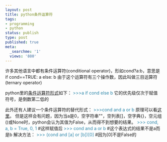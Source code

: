 ```yaml
---
layout: post
title: python条件运算符
tags:
- programming
- python
status: publish
type: post
published: true
meta:
  _searchme: '1'
  views: '880'
---
```

许多其他语言中都有条件运算符(conditional operator)，形如cond?a:b，意思是if cond==TRUE: a else: b
由于这个运算符有三个操作数，因此叫做三目运算符(ternary operator)

python里的<a href="http://hgoldfish.mysmth.net/2008/04/07/python%E7%9A%84%E6%9D%A1%E4%BB%B6%E8%BF%90%E7%AE%97%E7%AC%A6/" target="_blank">条件运算符形式</a>如下：
<span style="color:#2c86a9;">&gt;&gt;&gt;a if cond else b</span>
它的优先级仅次于赋值符号，是倒数第二低的

此外还有人建议一个条件运算符的替代形式：
<span style="color:#2c86a9;"> &gt;&gt;&gt;cond and a or b</span>
原理可以看<a href="http://liulu.javaeye.com/blog/70672" target="_blank">这里</a>。
但是这样会有问题，因为当a是0，空字符串""，空列表[]，空字典{}，空元组()或None时，python会认为其值为False，从而得不到想要的结果。
<span style="color:#2c86a9;"> &gt;&gt;&gt; cond, a, b = True, 0, 1</span> #这样赋值后
<span style="color:#2c86a9;">&gt;&gt;&gt; cond and a or b</span> #这个表达式的结果不是a而是b
解决方法：
<span style="color:#2c86a9;"> &gt;&gt;&gt; (cond and [a] or [b])[0]</span> #因为[0]不是False的
